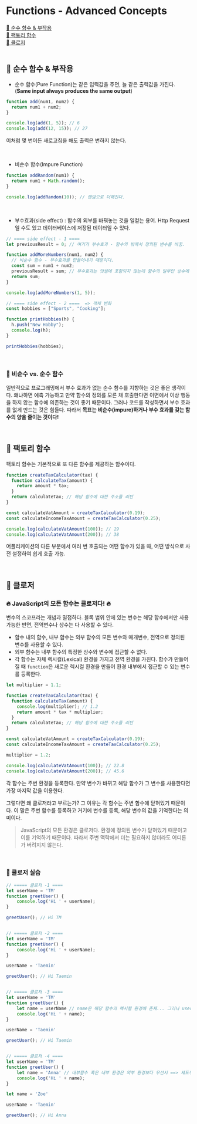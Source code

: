 # Functions - Advanced Concepts

[📌 순수 함수 & 부작용](#📌-순수-함수--부작용)<br>
[📌 팩토리 함수](#📌-팩토리-함수)<br>
[📌 클로저](#📌-클로저)<br>
<br>

## 📌 순수 함수 & 부작용

- 순수 함수(Pure Function)는 같은 입력값을 주면, 늘 같은 출력값을 가진다.(**Same input always produces the same output**)

```javascript
function add(num1, num2) {
  return num1 + num2;
}

console.log(add(1, 5)); // 6
console.log(add(12, 15)); // 27
```

이처럼 몇 번이든 새로고침을 해도 출력은 변하지 않는다.

<br>

- 비순수 함수(Impure Function)

```javascript
function addRandom(num1) {
  return num1 + Math.random();
}

console.log(addRandom(10)); // 랜덤으로 더해진다.
```

<br>

- 부수효과(side effect) : 함수의 외부를 바꿔놓는 것을 일컫는 용어. Http Request일 수도 있고 데이터베이스에 저장된 데이터일 수 있다.

```javascript
// ==== side effect - 1 ====
let previousResult = 0; // 여기가 부수효과 - 함수의 밖에서 정의된 변수를 바꿈.

function addMoreNumbers(num1, num2) {
  // 비순수 함수 - 부수효과를 만들어내기 때문이다.
  const sum = num1 + num2;
  previousResult = sum; // 부수효과는 덧셈에 포함되지 않는데 함수의 일부인 상수에 저장.
  return sum;
}

console.log(addMoreNumbers(1, 5));

// ==== side effect - 2 ====  => 객체 변화
const hobbies = ["Sports", "Cooking"];

function printHobbies(h) {
  h.push("New Hobby");
  console.log(h);
}

printHobbies(hobbies);
```

<br>

### 📖 비순수 vs. 순수 함수

일반적으로 프로그래밍에서 부수 효과가 없는 순수 함수를 지향하는 것은 좋은 생각이다. 왜냐하면 예측 가능하고 만약 함수의 정의를 모른 채 호출한다면 이면에서 이상 행동을 하지 않는 함수에 의존하는 것이 좋기 때문이다. 그러나 코드를 작성하면서 부수 효과를 없게 만드는 것은 힘들다. 따라서 **목표는 비순수(impure)하거나 부수 효과를 갖는 함수의 양을 줄이는 것이다!**

<br>

## 📌 팩토리 함수

팩토리 함수는 기본적으로 또 다른 함수를 제공하는 함수이다.

```javascript
function createTaxCalculator(tax) {
  function calculateTax(amount) {
    return amount * tax;
  }
  return calculateTax; // 해당 함수에 대한 주소를 리턴
}

const calculateVatAmount = createTaxCalculator(0.19);
const calculateIncomeTaxAmount = createTaxCalculator(0.25);

console.log(calculateVatAmount(100)); // 19
console.log(calculateVatAmount(200)); // 38
```

어플리케이션의 다른 부분에서 여러 번 호출되는 어떤 함수가 있을 때, 어떤 방식으로 사전 설정하여 쉽게 호출 가능.

<br>

## 📌 클로저

### 🔥 JavaScript의 모든 함수는 클로저다! 🔥

변수의 스코프라는 개념과 밀접하다. 블록 범위 안에 있는 변수는 해당 함수에서만 사용가능한 반면, 전역변수나 상수는 다 사용할 수 있다.

- 함수 내의 함수, 내부 함수는 외부 함수의 모든 변수와 매개변수, 전역으로 정의된 변수를 사용할 수 있다.
- 외부 함수는 내부 함수의 특정한 상수와 변수에 접근할 수 없다.
- 각 함수는 자체 렉시컬(Lexical) 환경을 가지고 전역 환경을 가진다. 함수가 만들어질 때 `function`은 새로운 렉시컬 환경을 만들어 환경 내부에서 접근할 수 있는 변수를 등록한다.

```javascript
let multiplier = 1.1;

function createTaxCalculator(tax) {
  function calculateTax(amount) {
    console.log(multiplier); // 1.2
    return amount * tax * multiplier;
  }
  return calculateTax; // 해당 함수에 대한 주소를 리턴
}

const calculateVatAmount = createTaxCalculator(0.19);
const calculateIncomeTaxAmount = createTaxCalculator(0.25);

multiplier = 1.2;

console.log(calculateVatAmount(100)); // 22.8
console.log(calculateVatAmount(200)); // 45.6
```

각 함수는 주변 환경을 등록한다. 만약 변수가 바뀌고 해당 함수가 그 변수를 사용한다면 가장 마지막 값을 이용한다.<br>

그렇다면 왜 클로저라고 부르는가? 그 이유는 각 함수는 주변 함수에 닫혀있기 때문이다. 이 말은 주변 함수를 등록하고 거기에 변수를 등록, 해당 변수의 값을 기억한다는 의미이다.

> JavaScript의 모든 환경은 클로저다. 환경에 정의된 변수가 닫혀있기 때문이고 이를 기억하기 때문이다. 따라서 주변 맥락에서 더는 필요하지 않더라도 어디론가 버려지지 않는다.

<br>

### 📖 클로저 실습

```javascript
// ===== 클로저 -1 ====
let userName = 'TM'
function greetUser() {
    console.log('Hi ' + userName);
}

greetUser(); // Hi TM


// ===== 클로저 -2 ====
let userName = 'TM'
function greetUser() {
    console.log('Hi ' + userName);
}

userName = 'Taemin'

greetUser(); // Hi Taemin


// ===== 클로저 -3 ====
let userName = 'TM'
function greetUser() {
    let name = userName // name은 해당 함수의 렉시컬 환경에 존재... 그러나 userName은 외부 렉시컬 환경에 존재.
    console.log('Hi ' + name);
}

userName = 'Taemin'

greetUser(); // Hi Taemin


// ===== 클로저 -4 ====
let userName = 'TM'
function greetUser() {
    let name = 'Anna' // 내부함수 혹은 내부 환경은 외부 환경보다 우선시 ==> 섀도우
    console.log('Hi ' + name);
}

let name = 'Zoe'

userName = 'Taemin'

greetUser(); // Hi Anna
```